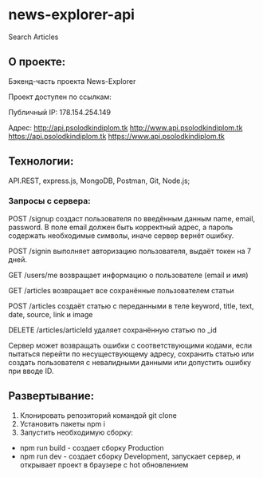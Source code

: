 # news-explorer-api
 Search Articles 

## О проекте:
Бэкенд-часть проекта News-Explorer

Проект доступен по ссылкам:

Публичный IP: 178.154.254.149

Адрес:  http://api.psolodkindiplom.tk http://www.api.psolodkindiplom.tk https://api.psolodkindiplom.tk https://www.api.psolodkindiplom.tk 

## Технологии:
API.REST, express.js, MongoDB, Postman, Git, Node.js;

### Запросы с сервера:

POST /signup создаст пользователя по введённым данным name, email, password. В поле email должен быть корректный адрес, а пароль содержать необходимые символы, иначе сервер вернёт ошибку.

POST /signin выполняет авторизацию пользователя, выдаёт токен на 7 дней.

GET /users/me возвращает информацию о пользователе (email и имя)

GET /articles возвращает все сохранённые пользователем статьи

POST /articles создаёт статью с переданными в теле keyword, title, text, date, source, link и image

DELETE /articles/articleId удаляет сохранённую статью  по _id

Сервер может возвращать ошибки с соответствующими кодами, если пытаться перейти по несуществующему адресу, сохранить статью или создать пользователя с невалидными данными или допустить ошибку при вводе ID.

## Развертывание:
1. Клонировать репозиторий командой git clone
2. Установить пакеты npm i
3. Запустить необходимую сборку:
- npm run build - создает сборку Production
- npm run dev - создает сборку Development, запускает сервер, и открывает проект в браузере с hot обновлением



